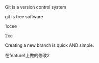 Git is a version control system

git is free software

1ccee

2cc

Creating a new branch is quick AND simple.

在feature1上做的修改2

